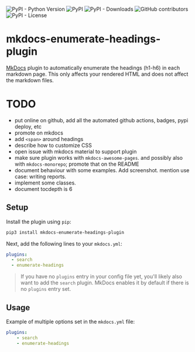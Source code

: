 ![PyPI - Python Version](https://img.shields.io/pypi/pyversions/mkdocs-enumerate-headings-plugin)
![PyPI](https://img.shields.io/pypi/v/mkdocs-enumerate-headings-plugin)
![PyPI - Downloads](https://img.shields.io/pypi/dm/mkdocs-enumerate-headings-plugin)
![GitHub contributors](https://img.shields.io/github/contributors/timvink/mkdocs-enumerate-headings-plugin)
![PyPI - License](https://img.shields.io/pypi/l/mkdocs-enumerate-headings-plugin)

# mkdocs-enumerate-headings-plugin

[MkDocs](https://www.mkdocs.org/) plugin to automatically enumerate the headings (h1-h6) in each markdown page. This only affects your rendered HTML and does not affect the markdown files.

# TODO

- put online on github, add all the automated github actions, badges, pypi deploy, etc
- promote on mkdocs
- add `<span>` around headings
- describe how to customize CSS
- open issue with mkdocs material to support plugin
- make sure plugin works with `mkdocs-awesome-pages`. and possibly also with `mkdocs-monorepo`; promote that on the README
- document behaviour with some examples. Add screenshot. mention use case: writing reports.
- implement some classes.
- document tocdepth is 6

## Setup

Install the plugin using `pip`:

```bash
pip3 install mkdocs-enumerate-headings-plugin
```

Next, add the following lines to your `mkdocs.yml`:

```yml
plugins:
  - search
  - enumerate-headings
```

> If you have no `plugins` entry in your config file yet, you'll likely also want to add the `search` plugin. MkDocs enables it by default if there is no `plugins` entry set.

## Usage

Example of multiple options set in the `mkdocs.yml` file:

```yml
plugins:
    - search
    - enumerate-headings
```

